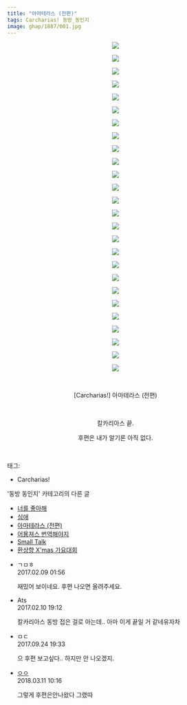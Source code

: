 ```yaml
---
title: "아마테라스 (전편)"
tags: Carcharias! 동방_동인지
image: ghap/1887/001.jpg
---
```

<div class="article">
<p style="text-align: center; clear: none; float: none;"><img src="{{ site.nasurl }}/ghap/1887/001.jpg"/></p>
<p style="text-align: center; clear: none; float: none;"><img src="{{ site.nasurl }}/ghap/1887/002.jpg"/></p>
<p style="text-align: center; clear: none; float: none;"><img src="{{ site.nasurl }}/ghap/1887/003.jpg"/></p>
<p style="text-align: center; clear: none; float: none;"><img src="{{ site.nasurl }}/ghap/1887/004.jpg"/></p>
<p style="text-align: center; clear: none; float: none;"><img src="{{ site.nasurl }}/ghap/1887/005.jpg"/></p>
<p style="text-align: center; clear: none; float: none;"><img src="{{ site.nasurl }}/ghap/1887/006.jpg"/></p>
<p style="text-align: center; clear: none; float: none;"><img src="{{ site.nasurl }}/ghap/1887/007.jpg"/></p>
<p style="text-align: center; clear: none; float: none;"><img src="{{ site.nasurl }}/ghap/1887/008.jpg"/></p>
<p style="text-align: center; clear: none; float: none;"><img src="{{ site.nasurl }}/ghap/1887/009.jpg"/></p>
<p style="text-align: center; clear: none; float: none;"><img src="{{ site.nasurl }}/ghap/1887/010.jpg"/></p>
<p style="text-align: center; clear: none; float: none;"><img src="{{ site.nasurl }}/ghap/1887/011.jpg"/></p>
<p style="text-align: center; clear: none; float: none;"><img src="{{ site.nasurl }}/ghap/1887/012.jpg"/></p>
<p style="text-align: center; clear: none; float: none;"><img src="{{ site.nasurl }}/ghap/1887/013.jpg"/></p>
<p style="text-align: center; clear: none; float: none;"><img src="{{ site.nasurl }}/ghap/1887/014.jpg"/></p>
<p style="text-align: center; clear: none; float: none;"><img src="{{ site.nasurl }}/ghap/1887/015.jpg"/></p>
<p style="text-align: center; clear: none; float: none;"><img src="{{ site.nasurl }}/ghap/1887/016.jpg"/></p>
<p style="text-align: center; clear: none; float: none;"><img src="{{ site.nasurl }}/ghap/1887/017.jpg"/></p>
<p style="text-align: center; clear: none; float: none;"><img src="{{ site.nasurl }}/ghap/1887/018.jpg"/></p>
<p style="text-align: center; clear: none; float: none;"><img src="{{ site.nasurl }}/ghap/1887/019.jpg"/></p>
<p style="text-align: center; clear: none; float: none;"><img src="{{ site.nasurl }}/ghap/1887/020.jpg"/></p>
<p style="text-align: center; clear: none; float: none;"><img src="{{ site.nasurl }}/ghap/1887/021.jpg"/></p>
<p style="text-align: center; clear: none; float: none;"><img src="{{ site.nasurl }}/ghap/1887/022.jpg"/></p>
<p style="text-align: center; clear: none; float: none;"><img src="{{ site.nasurl }}/ghap/1887/023.jpg"/></p>
<p style="text-align: center; clear: none; float: none;"><img src="{{ site.nasurl }}/ghap/1887/024.jpg"/></p>
<p style="text-align: center; clear: none; float: none;"><img src="{{ site.nasurl }}/ghap/1887/025.jpg"/></p>
<p style="text-align: center; clear: none; float: none;"><img src="{{ site.nasurl }}/ghap/1887/026.jpg"/></p>
<p style="text-align: center; clear: none; float: none;"><br/></p>
<p style="text-align: center; clear: none; float: none;">[Carcharias!] 아마테라스 (전편)</p>
<p style="text-align: center; clear: none; float: none;"><br/></p>
<p style="text-align: center; clear: none; float: none;">칼카리아스 끝.</p>
<p style="text-align: center; clear: none; float: none;">후편은 내가 알기론 아직 없다.</p>
<p><br/></p>
</div><div class="tagTrail">
<p>태그: </p>
<ul>
<li>Carcharias!</li>
</ul>
</div><div class="another">
<p>'동방 동인지' 카테고리의 다른 글</p>
<ul>
<li><a href="/2016-08-28-ghap_1889">너를 좋아해</a></li>
<li><a href="/2016-08-28-ghap_1888">심애</a></li>
<li><a href="/2016-08-28-ghap_1887">아마테라스 (전편)</a></li>
<li><a href="/2016-08-28-ghap_1886">어묭져스 번역해야지</a></li>
<li><a href="/2016-08-28-ghap_1885">Small Talk</a></li>
<li><a href="/2016-08-28-ghap_1884">환상향 X'mas 가요대회</a></li>
</ul>
</div><div class="cb_module cb_fluid">
<div class="cb_wrt cb_profile">
<div class="comment">
<ul>
<li class="cb_thumb_off" id="comment14910836">
<div class="cb_comment_area">
<div class="cb_info_area">
<div class="cb_section">
<span class="cb_nick_name">ㄱㅁㅎ</span>
</div>
<div class="cb_section">
<span class="cb_date">2017.02.09 01:56 </span>
</div>
</div>
<div class="cb_dsc_comment">
<p class="cb_dsc">
											재밌어 보이네요. 후편 나오면 올려주세요.
										</p>
</div>
</div></li>
<li class="cb_thumb_off" id="comment14912291">
<div class="cb_comment_area">
<div class="cb_info_area">
<div class="cb_section">
<span class="cb_nick_name">Ats</span>
</div>
<div class="cb_section">
<span class="cb_date">2017.02.10 19:12 </span>
</div>
</div>
<div class="cb_dsc_comment">
<p class="cb_dsc">
											칼카리아스 동방 접은 걸로 아는데.. 아마 이게 끝일 거 같네유자차
										</p>
</div>
</div></li>
<li class="cb_thumb_off" id="comment15089658">
<div class="cb_comment_area">
<div class="cb_info_area">
<div class="cb_section">
<span class="cb_nick_name">ㅁㄷ</span>
</div>
<div class="cb_section">
<span class="cb_date">2017.09.24 19:33 </span>
</div>
</div>
<div class="cb_dsc_comment">
<p class="cb_dsc">
											으 후편 보고싶다.. 하지만 안 나오겠지.
										</p>
</div>
</div></li>
<li class="cb_thumb_off" id="comment15217458">
<div class="cb_comment_area">
<div class="cb_info_area">
<div class="cb_section">
<span class="cb_nick_name"> <a href="http://http:/ㄱㄷ극딧ㅇ7z8au1bh" onclick="return openLinkInNewWindow(this)">ㅇㅇ</a></span>
</div>
<div class="cb_section">
<span class="cb_date">2018.03.11 10:16 </span>
</div>
</div>
<div class="cb_dsc_comment">
<p class="cb_dsc">
											그렇게 후편은안나왔다 그랬따
										</p>
</div>
</div></li>
</ul>
</div>
</div><!-- commentList close -->
</div>